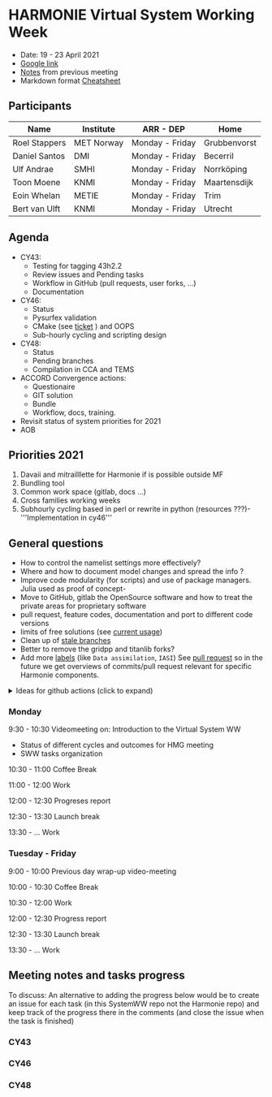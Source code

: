 # HARMONIE Virtual System Working Week

 - Date: 19 - 23 April  2021
 - [Google link](https://meet.google.com/xwx-hhrq-uuy)
 - [Notes](https://hirlam.org/trac/wiki/Meetings/System/Video_Meetings/2022) from previous meeting  
 - Markdown format [Cheatsheet](https://github.com/adam-p/markdown-here/wiki/Markdown-Cheatsheet)  

## Participants

Name              | Institute  | ARR - DEP        |  Home       
---               | ---        | ---              | ---         
Roel Stappers     | MET Norway | Monday - Friday  | Grubbenvorst 
Daniel Santos     | DMI        | Monday - Friday  | Becerril     
Ulf Andrae        | SMHI       | Monday - Friday  | Norrköping   
Toon Moene        | KNMI       | Monday - Friday  | Maartensdijk 
Eoin Whelan       | METIE      | Monday - Friday  | Trim         
Bert van Ulft     | KNMI       | Monday - Friday  | Utrecht      


##  Agenda 

- CY43:
  - Testing for tagging 43h2.2
  - Review issues and Pending tasks
  - Workflow in GitHub (pull requests, user forks, ...)
  - Documentation
- CY46:
  - Status
  - Pysurfex validation
  - CMake (see [ticket](https://hirlam.org/trac/ticket/188) ) and OOPS
  - Sub-hourly cycling and scripting design
- CY48:
  - Status
  - Pending branches
  - Compilation in CCA and TEMS
- ACCORD Convergence actions: 
  - Questionaire
  - GIT solution
  - Bundle
  - Workflow, docs, training.  
- Revisit status of system priorities for 2021
- AOB

##  Priorities 2021 

   1. Davaii and mitrailllette for Harmonie if is possible outside MF 
   2. Bundling tool 
   3. Common work space (gitlab, docs ...)
   4. Cross families working weeks
   5. Subhourly cycling based in perl or rewrite in python (resources ???)- '''Implementation in cy46'''

##  General questions 

- How to control the namelist settings more effectively?
- Where and how to document model changes and spread the info ?
- Improve code modularity (for scripts) and use of package managers. Julia used as proof of concept- 
- Move to GitHub, gitlab the OpenSource software and how to treat the private areas for proprietary software
- pull request, feature codes, documentation and port to different code versions
- limits of free solutions (see [current usage](https://github.com/organizations/Hirlam/settings/billing))
- Clean up of [stale branches](https://github.com/Hirlam/Harmonie/branches/stale)
- Better to remove the gridpp and titanlib forks?  
- Add more [labels](https://github.com/Hirlam/Harmonie/issues/labels) (like `Data assimilation`, `IASI`) See [pull request](https://github.com/Hirlam/Harmonie/pulls?q=is%3Apr+is%3Aclosed) so in the future we get overviews of  commits/pull request relevant for specific Harmonie components.  
<details><summary>Ideas for github actions (click to expand) </summary><p>

Use `workflow_dispatch` events

See [Example](https://github.com/Hirlam/SystemWW/actions/workflows/run_at_ecmwf.yml) and click the `run workflow` button which lets you enter `DTG` `DTEND`

A Harmonie user would fork Harmonie, create a branch with changes for his experiment and trigger the `run_at_ecmwf` action to run the experiment at ECMWF.

Note the [self hosted runners](https://github.com/Hirlam/Harmonie/settings/actions/add-new-runner) require GLIBC 2.14 so at ECMWF we have to wait until after the move to bologna. Perhaps someone with access TEMS can give it a try.

See [this](https://github.com/roelstappers/test_workflow_dispatch/runs/2373265804?check_suite_focus=true) test that has run the action on my laptop

Need similar actions to run the testbed at ecmwf (with some option to run only selected configurations), run davaii at MF, run obsmon,epygram, harp


Also see e.g. [this](https://github.com/JuliaLang/julia/pull/40453#issuecomment-819200844) where on a pull request that is expected to impact the performance in Julia they simply write in the comment section 


 ```@nanosoldier runbenchmarks(ALL, vs=":master")```
 
 Which runs the full benchmark (several hours) and get a link to report back as a reply

</p></details>


### Monday  

9:30 - 10:30  Videomeeting on: Introduction to the Virtual System WW
- Status of different cycles and outcomes for HMG meeting
- SWW tasks organization

10:30 - 11:00 Coffee Break

11:00 - 12:00  Work

12:00 - 12:30 Progreses report

12:30 - 13:30 Launch break

13:30 - ...  Work
 
### Tuesday - Friday 

9:00 - 10:00 Previous day wrap-up video-meeting

10:00 - 10:30 Coffee Break

10:30 - 12:00 Work

12:00 - 12:30 Progress report

12:30 - 13:30 Launch break

13:30 - ... Work

## Meeting notes and tasks progress 

To discuss: An alternative to adding the progress below would be to create an issue for each task (in this SystemWW repo not the Harmonie repo) and keep track of the progress there in the comments (and close the issue when the task is finished)

### CY43



### CY46

### CY48
